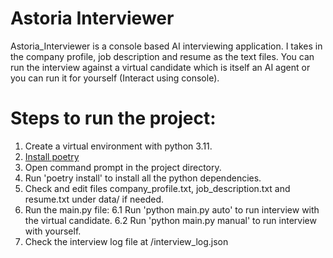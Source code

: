# Astoria Interviewer

Astoria_Interviewer is a console based AI interviewing application. I takes in the company profile, job description and resume as the text files. You can run the interview against a virtual candidate which is itself an AI agent or you can run it for yourself (Interact using console).

# Steps to run the project:

1. Create a virtual environment with python 3.11.
2. [Install poetry](https://python-poetry.org/docs/#installation.)
3. Open command prompt in the project directory.
4. Run 'poetry install' to install all the python dependencies.
5. Check and edit files company_profile.txt, job_description.txt and resume.txt under data/ if needed.
6. Run the main.py file:
    6.1 Run 'python main.py auto' to run interview with the virtual candidate.
    6.2 Run 'python main.py manual' to run interview with yourself.
7. Check the interview log file at /interview_log.json